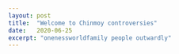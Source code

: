 ```yaml
---
layout: post
title:  "Welcome to Chinmoy controversies"
date:   2020-06-25
excerpt: "onenessworldfamily people outwardly"
---
```

